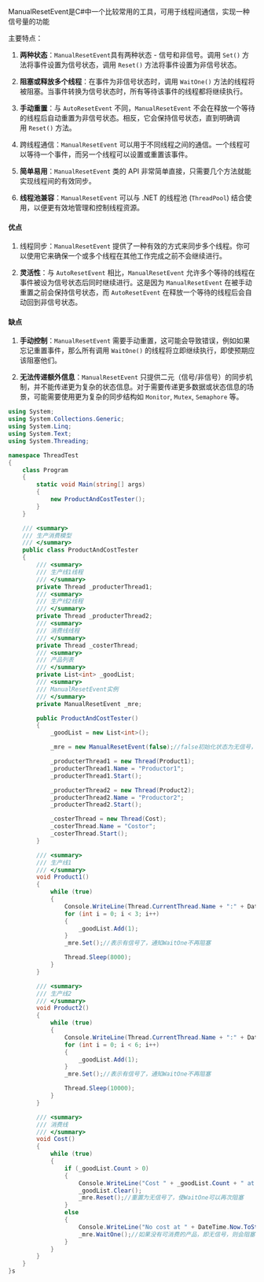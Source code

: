 
ManualResetEvent是C#中一个比较常用的工具，可用于线程间通信，实现一种信号量的功能

主要特点：

1. **两种状态**：`ManualResetEvent`具有两种状态 - 信号和非信号。调用 `Set()` 方法将事件设置为信号状态，调用 `Reset()` 方法将事件设置为非信号状态。
    
2. **阻塞或释放多个线程**：在事件为非信号状态时，调用 `WaitOne()` 方法的线程将被阻塞。当事件转换为信号状态时，所有等待该事件的线程都将继续执行。
    
3. **手动重置**：与 `AutoResetEvent` 不同，`ManualResetEvent` 不会在释放一个等待的线程后自动重置为非信号状态。相反，它会保持信号状态，直到明确调用 `Reset()` 方法。
    
4. 跨线程通信：`ManualResetEvent` 可以用于不同线程之间的通信。一个线程可以等待一个事件，而另一个线程可以设置或重置该事件。
    
5. **简单易用**：`ManualResetEvent` 类的 API 非常简单直接，只需要几个方法就能实现线程间的有效同步。
    
6. **线程池兼容**：`ManualResetEvent` 可以与 .NET 的线程池 (`ThreadPool`) 结合使用，以便更有效地管理和控制线程资源。
    

#### 优点

1. 线程同步：`ManualResetEvent` 提供了一种有效的方式来同步多个线程。你可以使用它来确保一个或多个线程在其他工作完成之前不会继续进行。
    
2. **灵活性**：与 `AutoResetEvent` 相比，`ManualResetEvent` 允许多个等待的线程在事件被设为信号状态后同时继续进行。这是因为 `ManualResetEvent` 在被手动重置之前会保持信号状态，而 `AutoResetEvent` 在释放一个等待的线程后会自动回到非信号状态。
    

#### 缺点

1. **手动控制**：`ManualResetEvent` 需要手动重置，这可能会导致错误，例如如果忘记重置事件，那么所有调用 `WaitOne()` 的线程将立即继续执行，即使预期应该阻塞他们。
    
2. **无法传递额外信息**：`ManualResetEvent` 只提供二元（信号/非信号）的同步机制，并不能传递更为复杂的状态信息。对于需要传递更多数据或状态信息的场景，可能需要使用更为复杂的同步结构如 `Monitor`, `Mutex`, `Semaphore` 等。


```c#
using System;
using System.Collections.Generic;
using System.Linq;
using System.Text;
using System.Threading;

namespace ThreadTest
{
    class Program
    {
        static void Main(string[] args)
        {
            new ProductAndCostTester();
        }
    }

    /// <summary>
    /// 生产消费模型
    /// </summary>
    public class ProductAndCostTester
    {
        /// <summary>
        /// 生产线1线程
        /// </summary>
        private Thread _producterThread1;
        /// <summary>
        /// 生产线2线程
        /// </summary>
        private Thread _producterThread2;
        /// <summary>
        /// 消费线线程
        /// </summary>
        private Thread _costerThread;
        /// <summary>
        /// 产品列表
        /// </summary>
        private List<int> _goodList;
        /// <summary>
        /// ManualResetEvent实例
        /// </summary>
        private ManualResetEvent _mre;

        public ProductAndCostTester()
        {
            _goodList = new List<int>();

            _mre = new ManualResetEvent(false);//false初始化状态为无信号，将使WaitOne阻塞

            _producterThread1 = new Thread(Product1);
            _producterThread1.Name = "Productor1";
            _producterThread1.Start();

            _producterThread2 = new Thread(Product2);
            _producterThread2.Name = "Productor2";
            _producterThread2.Start();

            _costerThread = new Thread(Cost);
            _costerThread.Name = "Costor";
            _costerThread.Start();
        }

        /// <summary>
        /// 生产线1
        /// </summary>
        void Product1()
        {
            while (true)
            {
                Console.WriteLine(Thread.CurrentThread.Name + ":" + DateTime.Now.ToString("HH:mm:ss"));
                for (int i = 0; i < 3; i++)
                {
                    _goodList.Add(1);
                }
                _mre.Set();//表示有信号了，通知WaitOne不再阻塞

                Thread.Sleep(8000);
            }
        }

        /// <summary>
        /// 生产线2
        /// </summary>
        void Product2()
        {
            while (true)
            {
                Console.WriteLine(Thread.CurrentThread.Name + ":" + DateTime.Now.ToString("HH:mm:ss"));
                for (int i = 0; i < 6; i++)
                {
                    _goodList.Add(1);
                }
                _mre.Set();//表示有信号了，通知WaitOne不再阻塞

                Thread.Sleep(10000);
            }
        }

        /// <summary>
        /// 消费线
        /// </summary>
        void Cost()
        {
            while (true)
            {
                if (_goodList.Count > 0)
                {
                    Console.WriteLine("Cost " + _goodList.Count + " at " + DateTime.Now.ToString("HH:mm:ss"));
                    _goodList.Clear();
                    _mre.Reset();//重置为无信号了，使WaitOne可以再次阻塞
                }
                else
                {
                    Console.WriteLine("No cost at " + DateTime.Now.ToString("HH:mm:ss"));
                    _mre.WaitOne();//如果没有可消费的产品，即无信号，则会阻塞
                }
            }
        }
    }
}s
```
